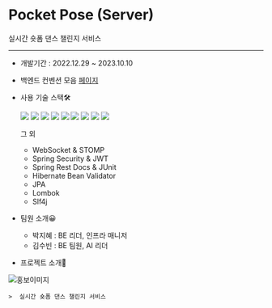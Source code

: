 
# Pocket Pose (Server)
실시간 숏폼 댄스 챌린지 서비스
***
* 개발기간 : 2022.12.29 ~ 2023.10.10

* 백엔드 컨벤션 모음 [페이지](https://www.notion.so/f72a464effac43b0833517d833d10b07?v=d8ddceb7db234959818cd47e8fe332b3)
* 사용 기술 스택🛠
    
    <img src="https://img.shields.io/badge/Sprig boot-6DB33F?style=flat-square&logo=Spring boot&logoColor=white">
    <img src="https://img.shields.io/badge/Docker-2496ED?style=flat-square&logo=Docker&logoColor=white">
    <img src="https://img.shields.io/badge/Jenkins-D24939?style=flat-square&logo=Jenkins&logoColor=white">
    <img src="https://img.shields.io/badge/Redis-DC382D?style=flat-square&logo=Redis&logoColor=white">
    <img src="https://img.shields.io/badge/MySQL-4479A1?style=flat-square&logo=MySQL&logoColor=white">
    <img src="https://img.shields.io/badge/Amazon EC2-FF9900?style=flat-square&logo=Amazon EC2&logoColor=white">
    <img src="https://img.shields.io/badge/Amazon RDS-FF9900?style=flat-square&logo=Amazon RDS&logoColor=white">
    <img src="https://img.shields.io/badge/Amazon S3-FF9900?style=flat-square&logo=Amazon S3&logoColor=white">
    <img src="https://img.shields.io/badge/JUint5-25A162?style=flat-square&logo=JUnit5&logoColor=white">

    그 외 
    - WebSocket & STOMP
    - Spring Security & JWT
    - Spring Rest Docs & JUnit
    - Hibernate Bean Validator
    - JPA
    - Lombok
    - Slf4j

* 팀원 소개😀
    + 박지혜 : BE 리더, 인프라 매니저
    + 김수빈 : BE 팀원, AI 리더

* 프로젝트 소개📝

![홍보이미지](https://github.com/2023-HATCH/hatch-server-2023/assets/61150378/4db13966-63fe-45c2-b39b-7408b11b1c7c)


    >  실시간 숏폼 댄스 챌린지 서비스





